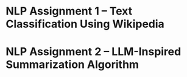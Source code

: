 # NLP Assignment 1 – Text Classification Using Wikipedia

# NLP Assignment 2 – LLM-Inspired Summarization Algorithm

